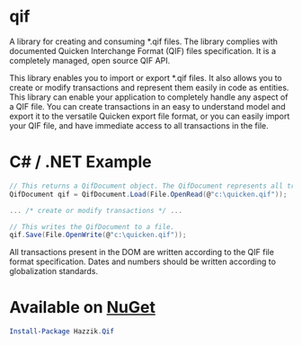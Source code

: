 # qif
A library for creating and consuming *.qif files. The library complies with documented Quicken Interchange Format (QIF) files specification. It is a completely managed, open source QIF API.

This library enables you to import or export *.qif files. It also allows you to create or modify transactions and represent them easily in code as entities. This library can enable your application to completely handle any aspect of a QIF file. You can create transactions in an easy to understand model and export it to the versatile Quicken export file format, or you can easily import your QIF file, and have immediate access to all transactions in the file.

# C# / .NET Example
```csharp
// This returns a QifDocument object. The QifDocument represents all transactions found in the QIF file.
QifDocument qif = QifDocument.Load(File.OpenRead(@"c:\quicken.qif"));

... /* create or modify transactions */ ...

// This writes the QifDocument to a file.
qif.Save(File.OpenWrite(@"c:\quicken.qif"));
```

All transactions present in the DOM are written according to the QIF file format specification. Dates and numbers should be written according to globalization standards.

# Available on [NuGet](http://www.nuget.org/packages/hazzik.qif)
```PowerShell
Install-Package Hazzik.Qif
```
